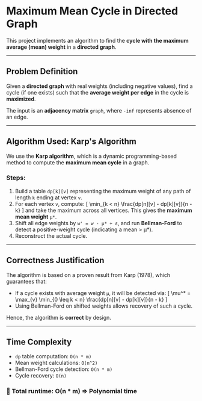 # Maximum Mean Cycle in Directed Graph

This project implements an algorithm to find the **cycle with the maximum average (mean) weight** in a **directed graph**.

---

##  Problem Definition

Given a **directed graph** with real weights (including negative values), find a cycle (if one exists) such that the **average weight per edge** in the cycle is **maximized**.

The input is an **adjacency matrix** `graph`, where `-inf` represents absence of an edge.

---

##  Algorithm Used: Karp's Algorithm

We use the **Karp algorithm**, which is a dynamic programming-based method to compute the **maximum mean cycle** in a graph.

### Steps:
1. Build a table `dp[k][v]` representing the maximum weight of any path of length `k` ending at vertex `v`.
2. For each vertex `v`, compute:
   \[
   \min_{k < n} \frac{dp[n][v] - dp[k][v]}{n - k}
   \]
   and take the maximum across all vertices. This gives the **maximum mean weight** `μ*`.
3. Shift all edge weights by `w' = w - μ* + ε`, and run **Bellman-Ford** to detect a positive-weight cycle (indicating a mean > μ*).
4. Reconstruct the actual cycle.

---

## Correctness Justification

The algorithm is based on a proven result from Karp (1978), which guarantees that:
- If a cycle exists with average weight `μ`, it will be detected via:
  \[
  \mu^* = \max_{v} \min_{0 \leq k < n} \frac{dp[n][v] - dp[k][v]}{n - k}
  \]
- Using Bellman-Ford on shifted weights allows recovery of such a cycle.

Hence, the algorithm is **correct** by design.

---

## Time Complexity

- `dp` table computation: `O(n * m)`
- Mean weight calculations: `O(n^2)`
- Bellman-Ford cycle detection: `O(n * m)`
- Cycle recovery: `O(n)`

### 🔹 Total runtime: **O(n * m)** ⇒ **Polynomial time**

